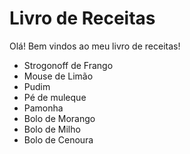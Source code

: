 # Livro de Receitas

Olá! Bem vindos ao meu livro de receitas!

- Strogonoff de Frango
- Mouse de Limão
- Pudim
- Pé de muleque
- Pamonha
- Bolo de Morango
- Bolo de Milho
- Bolo de Cenoura